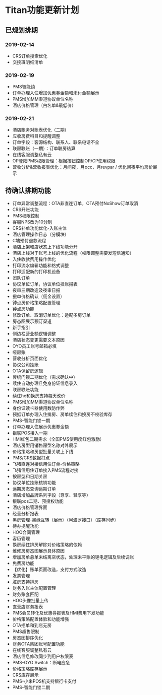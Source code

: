# Titan功能更新计划

## 已规划排期

### 2019-02-14

* CRS订单搜索优化
* 交接班明细清单

### 2019-02-19

* PMS智能锁
* 订单办理入住增加优惠券金额和未付金额展示
* PMS增加MM渠道协议单位名称
* 酒店价格管理（白名单&最低价）

### 2019-02-21

* 酒店账务对账表优化（二期）
* 应收房费科目和提醒调整
* 订单字段：客源结构、联系人、联系电话不全
* 联房联账（一期）：订单联房结算
* 在线客服调整私有云
* OP登陆PMS权限管理：根据按钮控制OP/CP使用权限
* 营收分析&营收报表优化：月间夜，月occ，月revpar /  优化间夜平均房价展示

### 

## 待确认排期功能

* 订单异常调整流程：OTA非直连订单，OTA预付NoShow订单取消
* CRS开账功能
* PMS权限控制
* 客服NPS改为10分制
* CRS补单功能优化-入账主体
* 酒店管理操作日志（分模块）
* C端预付退款流程
* 酒店上架和店状态上下线功能分开
* 酒店上线对于账号上线的优化流程（权限调整需要发短信通知）
* 入住收款费用操作优化
* 打印流水编辑功能和格式调整
* 打印适配新的打印机设备
* 团队订单
* 协议单位订单，协议单位挂账报表
* 夜审三期改造及夜审日报
* 搬单价格确认（佣金设置）
* 钟点房价格策略配置管理
* 钟点房功能
* 修改订单、取消订单优化：适配多房订单
* 房态图展示预订渠道
* 新手指引
* 侧边栏营业额逻辑调整
* 酒店状态变更需要文本原因
* OYO员工账号邮箱必填
* 哑房账
* 营收分析页面优化
* 协议公司挂账
* OTA保留房逻辑
* 传统门锁二期优化（需求确认中）
* 续住自动办理且免身份证信息录入
* 联房联账功能
* 续住he和换房支持每天改价
* PMS增加MM渠道协议单位名称
* 身份证读卡器使用数防作弊
* 预抵订单办理入住排房、房单续住和换房不校验库存
* PMS-智能门锁一期
* 订单办理入住展示优惠券金额
* 银联POS接入一期
* HMI红包二期需求（全国PMS使用度红包激励）
* 酒店房型用销售房型名称对外展示
* 价格策略和房型批量关联上下线
* PMS/CRS数据打点
* 飞猪直连对接信用住订单-价格策略
* 飞猪信用住订单接入PMS流程对接
* 按房型和日期关房
* 协议单位挂账核销功能
* 远期房态查询远期订单
* 酒店增加品牌系列字段（尊享、轻享等）
* 银联pos二期、预授权功能
* 酒店价格管理界面
* 经营分析报表
* 黑房管理-黑绿互转（展示）（阿波罗接口）（库存同步）
* 待办提醒功能
* HOO合同管理
* 客历管理
* 换房续住排房解除对价格策略的依赖
* 维修房房态图展示具体原因
* 增加房单悬单未结离店状态，处理未平账的锂电逻辑及后续调账
* 免费房功能
* 【优化】账单页面改造，支付方式改造
* 发票管理
* 脏房支持排房
* 财务入账主体配置管理
* 财务账套匹配
* HOO头像批量上传
* 直营店财务报表
* PMS会员转化及优惠券报表及HMI费用下发功能
* 价格策略配置体验和功能增强
* OTA拒单和到店无房
* PMS超售限制
* 房态图排序优化
* 财务OTA集团账号配置功能
* 在线客服调整私有云
* 酒店信息修改同步到用户权限表
* PMS-OYO Switch：断电应急
* 价格策略库存展示
* CRS库存展示
* PMS-小米POS机支持银行卡支付
* PMS-智能门锁二期

